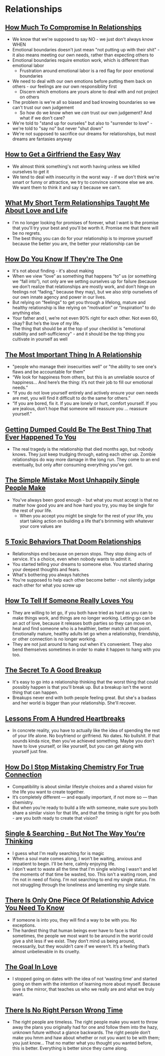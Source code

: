 # Relationships

## [How Much To Compromise In Relationships](https://medium.com/@krisgage/how-much-to-compromise-in-relationships-b41b3815cdd)

* We know that we're supposed to say NO - we just don't always know WHEN
* Emotional boundaries doesn't just mean "not putting up with their shit" - it also means meeting our own needs, rather than expecting others to
* Emotional boundaries require emotion work, which is different than emotional labor
  * Frustration around emotional labor is a red flag for poor emotional boundaries
* We need to deal with our own emotions before putting them back on others - our feelings are our own responsibliity first
  * Discern which emotions are yours alone to deal with and not project on others
* The problem is we're all so biased and bad knowing boundaries so we can't trust our own judgement
  * So how do we know when we _can_ trust our own judgement? And what if we don't care?
* We're told to "stand up for ourseles" but also to "surrender to love" - we're told to "say no" but never "shut down"
* We're not supposed to sacrifice our dreams for relationships, but most dreams are fantasies anyway

## [How to Get a Girlfriend the Easy Way](https://psiloveyou.xyz/how-to-get-a-girlfriend-the-easy-way-35db305ab5c2)

* We almost think something's not worth having unless we killed ourselves to get it
* We tend to deal with insecurity in the worst way - if we don't think we're smart or funny or attractice, we try to convince someone else we are. We want them to think it and say it because we can't.

## [What My Short Term Relationships Taught Me About Love and Life](https://psiloveyou.xyz/what-my-short-term-relationships-taught-me-about-love-and-life-e36db2dee088)

* I'm no longer looking for promises of forever, what I want is the promise that you'll try your best and you'll be worth it. Promise me that there will be no regrets.
* The best thing you can do for your relationship is to improve yourself because the better you are, the better your relationship can be

## [How Do You Know If They're The One](https://medium.com/@krisgage/how-do-you-know-if-theyre-the-one-c094520516b1)

* It's not about finding - it's about making
* When we view “love” as something that happens “to” us (or something we “fall into”), not only are we setting ourselves up for failure (because we don’t realize that relationships are mostly work, and don’t hinge on feelings not “fading,” because they may), but we also strip ourselves of our own innate agency and power in our lives.
* But relying on “feelings” to get you through a lifelong, mature and healthy relationship is like relying on “motivation” or “inspiration” to do anything else.
* Your father and I, we’re not even 90% right for each other. Not even 60, okay? But he’s the love of my life.
* The thing that should be at the top of your checklist is "emotional stability and self-sufficiency" - and it should be the top thing you cultivate in yourself as well

## [The Most Important Thing In A Relationship](https://medium.com/@krisgage/the-most-important-thing-in-a-relationship-fde6e9087d6f)

* "people who manage their insecurities well" or "the ability to see one's flaws and be accountable for them"
* “We look for happiness from others, but this is an unreliable source of happiness… And here’s the thing: it’s not their job to fill our emotional needs.”
* “If you do not love yourself entirely and actively ensure your own needs are met, you will find it difficult to do the same for others.”
* “If you are bored, fix it. If you are lonely or hurt, comfort yourself. If you are jealous, don’t hope that someone will reassure you … reassure yourself.”

## [Getting Dumped Could Be The Best Thing That Ever Happened To You](https://psiloveyou.xyz/getting-dumped-could-be-the-best-thing-that-ever-happened-to-you-66408b80cc8)

* The real tragedy is the relationship that died months ago, but nobody knows. They just keep trudging through, eating each other up. Zombie relationships do way more damage in the long run. They come to an end eventually, but only after consuming everything you’ve got.

## [The Simple Mistake Most Unhappily Single People Make](https://psiloveyou.xyz/the-simple-mistake-most-unhappily-single-people-make-3b482cd987d9)

* You've always been good enough - but what you must accept is that no matter how good you are and how hard you try, you may be single for the rest of your life.
  * When you accept you might be single for the rest of your life, you start taking action on building a life that's brimming with whatever your core values are

## [5 Toxic Behaviors That Doom Relationships](https://psiloveyou.xyz/5-toxic-behaviors-that-doom-relationships-f232667f620a)

* Relationships end because on person stops. They stop doing acts of service. It's a choice, even when nobody wants to admit it.
* You started telling your dreams to someone else. You started sharing your deepest thoughts and fears. 
* What's bothering you always hatches
* You're supposed to help each other become better - not silently judge each other for what you screw up

## [How To Tell If Someone Really Loves You](https://medium.com/@brookemeredith/how-to-tell-if-someone-really-loves-you-106897e67434)

* They are willing to let go, if you both have tried as hard as you can to make things work, and things are no longer working. Letting go can be an act of love, because it releases both parties so they can move on, heal and find someone who is a healthier, better match at that point. Emotionally mature, healthy adults let go when a relationship, friendship, or other connection is no longer working.
* They are not just around to hang out when it's convenient. They also bend themselves sometimes in order to make it happen to hang with you too.

## [The Secret To A Good Breakup](https://psiloveyou.xyz/the-secret-to-a-good-breakup-c583475f5f2c)

* It's easy to go into a relationship thinking that the worst thing that could possibly happen is that you'll break up. But a breakup isn't the worst thing that can happen.
* Breakups never end with both people feeling great. But she's a badass and her world is bigger than your relationship. She'll recover.

## [Lessons From A Hundred Heartbreaks](https://medium.com/splatterme/lessons-from-a-hundred-heartbreaks-f53f203cda64)

* In concrete reality, you have to actually like the idea of spending the rest of your life alone. No boyfriend or girlfriend. No dates. No bullshit. If that sounds kinda nice, then you’ve achieved something. Maybe you don’t have to love yourself, or like yourself, but you can get along with yourself just fine.

## [How Do I Stop Mistaking Chemistry For True Connection](https://medium.com/hello-love/how-do-i-stop-mistaking-chemistry-for-true-connection-48c6dce30965)

* Compatibility is about similar lifestyle choices and a shared vision for the life you want to create together. 
* It’s completely different — and equally important, if not more so — than chemistry.
* But when you’re ready to build a life with someone, make sure you both share a similar vision for that life, and that the timing is right for you both - are you both ready to create that vision?

## [Single & Searching - But Not The Way You're Thinking](https://medium.com/the-junction/single-searching-but-not-the-way-youre-thinking-993cf89120d2)

* I guess what I'm really searching for is magic
* When a soul mate comes along, I won't be waiting, anxious and impatient to begin. I'll be here, calmly enjoying life.
* I don't want to waste all the time that I'm single wishing I wasn't and let the moments of that time be wasted, too. This isn't a waiting room, and I'm not in need of fixing. I'm not searching to end my single status. I'm not struggling through the loneliness and lamenting my single state.

## [There Is Only One Piece Of Relationship Advice You Need To Know](https://medium.com/@AbKo/there-is-only-one-piece-of-relationship-advice-that-you-will-ever-need-to-know-586e374a9eb1)

* If someone is into you, they will find a way to be with you. No exceptions.
* The hardest thing that human beings ever have to face is that sometimes, the people we most want to be around in the world could give a shit less if we exist. They don’t mind us being around, necessarily, but they wouldn’t care if we weren’t. It’s a feeling that’s almost unbelievable in its cruelty.

## [The Goal In Love](https://psiloveyou.xyz/the-goal-in-love-adb4639eb3f2)

* I stopped going on dates with the idea of not ‘wasting time’ and started going on them with the intention of learning more about myself. Because love is the mirror, that teaches us who we really are and what we truly want.

## [There Is No Right Person Wrong Time](https://medium.com/@krisgage/there-is-no-right-person-wrong-time-494e8778d0ed)

* The right people are timeless. The right people make you want to throw away the plans you originally had for one and follow them into the hazy, unknown future without a glance backwards. The right people don’t make you hmm and haw about whether or not you want to be with them; you just know… That no matter what you thought you wanted before, this is better. Everything is better since they came along.
